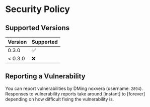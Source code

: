 # Security Policy

## Supported Versions

| Version | Supported          |
| ------- | ------------------ |
| 0.3.0   | :white_check_mark: |
| < 0.3.0 | :x:                |

## Reporting a Vulnerability

You can report vulnerabilities by DMing noxvera (username: `2894`). 
Responses to vulnerability reports take around \[instant\] to
\[forever\] depending on how difficult fixing the vulnerability is.